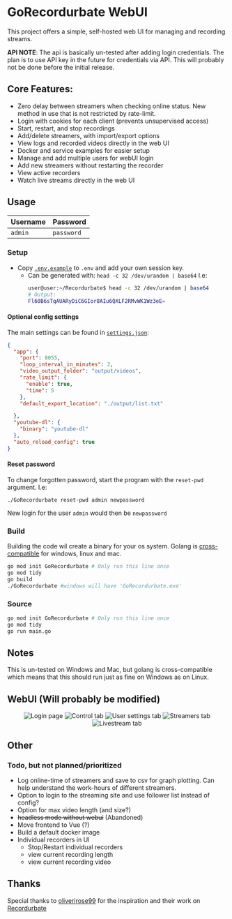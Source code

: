 # GoRecordurbate WebUI
This project offers a simple, self-hosted web UI for managing and recording streams.

__API NOTE__: The api is basically un-tested after adding login credentials. The plan is to use API key in the future for credentials via API. This will probably not be done before the initial release.
## Core Features:
- Zero delay between streamers when checking online status. New method in use that is not restricted by rate-limit.
- Login with cookies for each client (prevents unsupervised access)
- Start, restart, and stop recordings
- Add/delete streamers, with import/export options
- View logs and recorded videos directly in the web UI
- Docker and service examples for easier setup
- Manage and add multiple users for webUI login
- Add new streamers without restarting the recorder
- View active recorders
- Watch live streams directly in the web UI
  
## Usage

|Username|Password|
|-|-|
|`admin`| `password`|

### Setup
- Copy [`.env.example`](https://github.com/luna-nightbyte/Recordurbate-WebUI/blob/main/.env.example) to `.env` and add your own session key. 
    - Can be generated with: `head -c 32 /dev/urandom | base64`
      I.e:
      ```bash
      user@user:~/Recordurbate$ head -c 32 /dev/urandom | base64
      # Output:
      Fl60B6sTqAUARyDiC6GIor8AIu6QXLF2RMvWK1Wz3eE=
      ```

#### Optional config settings
The main settings can be found in [`settings.json`](https://github.com/luna-nightbyte/Recordurbate-WebUI/blob/main/internal/settings/settings.json):
```json
{
  "app": {
    "port": 8055,
    "loop_interval_in_minutes": 2,
    "video_output_folder": "output/videos",
    "rate_limit": {
      "enable": true,
      "time": 5
    },
    "default_export_location": "./output/list.txt"

  },
  "youtube-dl": {
    "binary": "youtube-dl"
  },
  "auto_reload_config": true
}
```
#### Reset password
To change forgotten password, start the program with the `reset-pwd` argument. I.e:
```
./GoRecordurbate reset-pwd admin newpassword 
```
New login for the user `admin` would then be `newpassword`
### Build
Building the code wil create a binary for your os system. Golang is [cross-compatible](https://go.dev/wiki/GccgoCrossCompilation) for windows, linux and mac.
```bash
go mod init GoRecordurbate # Only run this line once
go mod tidy
go build
./GoRecordurbate #windows will have 'GoRecordurbate.exe'
```
### Source
```bash
go mod init GoRecordurbate # Only run this line once
go mod tidy
go run main.go
```

## Notes
This is un-tested on Windows and Mac, but golang is cross-compatible which means that this should run just as fine on Windows as on Linux.

## WebUI (Will probably be modified)


<p align="center">
  <img src="https://github.com/user-attachments/assets/35e4633b-702b-45f9-9075-a8522a6b334b" alt="Login page"/>

  
  <img src="https://github.com/user-attachments/assets/b9419caf-f2b9-4f4f-a8a0-ddd490bc9cef" alt="Control tab"/>
  <img src="https://github.com/user-attachments/assets/fa5a9008-b21c-47ef-bb90-bbcb379053bc" alt="User settings tab"/>
  <img src="https://github.com/user-attachments/assets/24744566-bc52-4e80-8504-90d63abb4903" alt="Streamers tab"/>
  <img src="https://github.com/user-attachments/assets/74f7c222-4163-4dd9-9c06-c69044e7c845" alt="Livestream tab"/>
</p>



## Other

### Todo, but not planned/prioritized 
- Log online-time of streamers and save to csv for graph plotting. Can help understand the work-hours of different streamers.
- Option to login to the streaming site and use follower list instead of config?
- Option for max video length (and size?)
- ~~headless mode without webui~~ (Abandoned)
- Move frontend to Vue (?)
- Build a default docker image
- Individual recorders in UI
  - Stop/Restart individual recorders
  - view current recording length
  - view current recording video





## Thanks

Special thanks to [oliverjrose99](https://github.com/oliverjrose99) for the inspiration and their work on [Recordurbate](https://github.com/oliverjrose99/Recordurbate)
